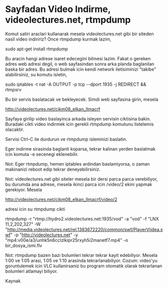 # Sayfadan Video Indirme, videolectures.net, rtmpdump

Komut satiri araclari kullanarak mesela videolectures.net gibi bir siteden nasil video indiririz? Once rtmpdump kurmak lazim, 

sudo apt-get install rtmpdump

Bu aracin hangi adrese isaret edecegini bilmesi lazim. Fakat o gereken adres web adresi degil, o web sayfasindan sonra arka planda baglanilan baska bir adres. Bu adresi bulmak icin kendi network iletisiminizi "takibe" alabilirsiniz, su komutu isletin,

sudo iptables -t nat -A OUTPUT -p tcp --dport 1935 -j REDIRECT && rtmpsrv

Bu bir servis baslatacak ve bekleyecek. Simdi web sayfasina girin, mesela 

http://videolectures.net/cikm08_elkan_llmacrf

Sayfaya girilip video baslayinca arkada isleyen servisin ciktisina bakin. Buradaki cikti video indirmek icin gerekli rtmpdump komutunu listelemis olacaktir.

Servisi Ctrl-C ile durdurun ve rtmpdump isleminizi baslatin. 

Eger indirme sirasinda baglanti koparsa, tekrar kalinan yerden baslatmak icin komuta -e secenegi eklenebilir.

Not: Eger rtmpdump, hemen iptables ardindan baslamiyorsa, o zaman makinanizi reboot edip tekrar deneyebilirsiniz.

Not: videolectures.net gibi siteler mesela bir dersi parca parca verebiliyor, bu durumda ana adrese, mesela ikinci parca icin /video/2 ekini yapmak gerekiyor. Mesela

http://videolectures.net/cikm08_elkan_llmacrf/video/2

adresi icin su rtmpdump cikti

rtmpdump \-r "rtmp://hydro2.videolectures.net:1935/vod" \-a "vod" \-f "LNX 11,2,202,327" \-W "http://media.videolectures.net/rel.1383672220/common/swf/PlayerViidea.swf" \-p "http://videolectures.net" \-y "mp4:v00e/a3/unhk5n6cclzlkipr25rxyh5i2manetf7.mp4" \-o bir_dosya_ismi.flv

Not: rtmpdump bazen bazi bolumleri tekrar tekrar kayit edebiliyor. Mesela 1:00 ve 1:05 arasi, 1:05 ve 1:10 arasinda tekrarlanabiliyor. Cozum: video'yu goruntulemek icin VLC kullanirsaniz bu program otomatik olarak tekrarlanan bolumleri atlamayi biliyor.

Kaynak





